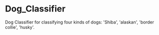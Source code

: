 # Dog_Classifier
Dog Classifier for classifying four kinds of dogs: 'Shiba', 'alaskan', 'border collie', 'husky'.
